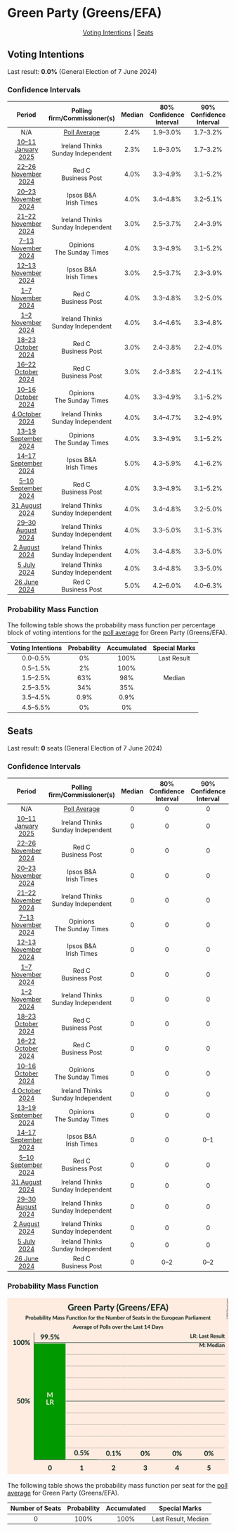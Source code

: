 # Green Party (Greens/EFA)

<p align="center"><a href="#voting-intentions">Voting Intentions</a> | <a href="#seats">Seats</a></p>

## Voting Intentions

Last result: **0.0%** (General Election of 7 June 2024)

### Confidence Intervals

| Period     | Polling firm/Commissioner(s) | Median | 80% Confidence Interval | 90% Confidence Interval | 95% Confidence Interval | 99% Confidence Interval |
|:----------:|:----------------:|:-----------:|:-----------------------:|:-----------------------:|:-----------------------:|:-----------------------:|
| N/A | [Poll Average](average.html) | 2.4% | 1.9–3.0% | 1.7–3.2% | 1.6–3.3% | 1.4–3.7% |
| [10–11 January 2025](2025-01-11-IrelandThinks.html) | Ireland Thinks <br> Sunday Independent | 2.3% | 1.8–3.0% | 1.7–3.2% | 1.6–3.3% | 1.4–3.7% |
| [22–26 November 2024](2024-11-26-RedC.html) | Red C <br> Business Post | 4.0% | 3.3–4.9% | 3.1–5.2% | 2.9–5.4% | 2.6–5.9% |
| [20–23 November 2024](2024-11-23-IpsosBA.html) | Ipsos B&A <br> Irish Times | 4.0% | 3.4–4.8% | 3.2–5.1% | 3.0–5.3% | 2.7–5.7% |
| [21–22 November 2024](2024-11-22-IrelandThinks.html) | Ireland Thinks <br> Sunday Independent | 3.0% | 2.5–3.7% | 2.4–3.9% | 2.3–4.1% | 2.0–4.4% |
| [7–13 November 2024](2024-11-13-Opinions.html) | Opinions <br> The Sunday Times | 4.0% | 3.3–4.9% | 3.1–5.2% | 2.9–5.4% | 2.7–5.9% |
| [12–13 November 2024](2024-11-13-IpsosBA.html) | Ipsos B&A <br> Irish Times | 3.0% | 2.5–3.7% | 2.3–3.9% | 2.2–4.1% | 1.9–4.5% |
| [1–7 November 2024](2024-11-07-RedC.html) | Red C <br> Business Post | 4.0% | 3.3–4.8% | 3.2–5.0% | 3.0–5.2% | 2.7–5.7% |
| [1–2 November 2024](2024-11-02-IrelandThinks.html) | Ireland Thinks <br> Sunday Independent | 4.0% | 3.4–4.6% | 3.3–4.8% | 3.2–5.0% | 2.9–5.3% |
| [18–23 October 2024](2024-10-23-RedC.html) | Red C <br> Business Post | 3.0% | 2.4–3.8% | 2.2–4.0% | 2.1–4.3% | 1.8–4.7% |
| [16–22 October 2024](2024-10-22-RedC.html) | Red C <br> Business Post | 3.0% | 2.4–3.8% | 2.2–4.1% | 2.1–4.3% | 1.9–4.7% |
| [10–16 October 2024](2024-10-16-Opinions.html) | Opinions <br> The Sunday Times | 4.0% | 3.3–4.9% | 3.1–5.2% | 2.9–5.4% | 2.6–5.9% |
| [4 October 2024](2024-10-04-IrelandThinks.html) | Ireland Thinks <br> Sunday Independent | 4.0% | 3.4–4.7% | 3.2–4.9% | 3.1–5.1% | 2.8–5.5% |
| [13–19 September 2024](2024-09-19-Opinions.html) | Opinions <br> The Sunday Times | 4.0% | 3.3–4.9% | 3.1–5.2% | 2.9–5.4% | 2.7–5.9% |
| [14–17 September 2024](2024-09-17-IpsosBA.html) | Ipsos B&A <br> Irish Times | 5.0% | 4.3–5.9% | 4.1–6.2% | 3.9–6.4% | 3.6–6.8% |
| [5–10 September 2024](2024-09-10-RedC.html) | Red C <br> Business Post | 4.0% | 3.3–4.9% | 3.1–5.2% | 2.9–5.4% | 2.6–5.9% |
| [31 August 2024](2024-08-31-IrelandThinks.html) | Ireland Thinks <br> Sunday Independent | 4.0% | 3.4–4.8% | 3.2–5.0% | 3.1–5.2% | 2.8–5.5% |
| [29–30 August 2024](2024-08-30-IrelandThinks.html) | Ireland Thinks <br> Sunday Independent | 4.0% | 3.3–5.0% | 3.1–5.3% | 3.0–5.5% | 2.6–6.0% |
| [2 August 2024](2024-08-02-IrelandThinks.html) | Ireland Thinks <br> Sunday Independent | 4.0% | 3.4–4.8% | 3.3–5.0% | 3.1–5.2% | 2.9–5.6% |
| [5 July 2024](2024-07-05-IrelandThinks.html) | Ireland Thinks <br> Sunday Independent | 4.0% | 3.4–4.8% | 3.3–5.0% | 3.1–5.2% | 2.9–5.5% |
| [26 June 2024](2024-06-26-RedC.html) | Red C <br> Business Post | 5.0% | 4.2–6.0% | 4.0–6.3% | 3.8–6.5% | 3.5–7.1% |

### Probability Mass Function

The following table shows the probability mass function per percentage block of voting intentions for the [poll average](average.html) for Green Party (Greens/EFA).

| Voting Intentions | Probability | Accumulated | Special Marks |
|:-----------------:|:-----------:|:-----------:|:-------------:|
| 0.0–0.5% | 0% | 100% | Last Result |
| 0.5–1.5% | 2% | 100% |  |
| 1.5–2.5% | 63% | 98% | Median |
| 2.5–3.5% | 34% | 35% |  |
| 3.5–4.5% | 0.9% | 0.9% |  |
| 4.5–5.5% | 0% | 0% |  |


## Seats

Last result: **0** seats (General Election of 7 June 2024)

### Confidence Intervals

| Period     | Polling firm/Commissioner(s) | Median | 80% Confidence Interval | 90% Confidence Interval | 95% Confidence Interval | 99% Confidence Interval |
|:----------:|:----------------:|:------:|:-----------------------:|:-----------------------:|:-----------------------:|:-----------------------:|
| N/A | [Poll Average](average.html) | 0 | 0 | 0 | 0 | 0 |
| [10–11 January 2025](2025-01-11-IrelandThinks.html) | Ireland Thinks <br> Sunday Independent | 0 | 0 | 0 | 0 | 0 |
| [22–26 November 2024](2024-11-26-RedC.html) | Red C <br> Business Post | 0 | 0 | 0 | 0 | 0 |
| [20–23 November 2024](2024-11-23-IpsosBA.html) | Ipsos B&A <br> Irish Times | 0 | 0 | 0 | 0 | 0–1 |
| [21–22 November 2024](2024-11-22-IrelandThinks.html) | Ireland Thinks <br> Sunday Independent | 0 | 0 | 0 | 0 | 0 |
| [7–13 November 2024](2024-11-13-Opinions.html) | Opinions <br> The Sunday Times | 0 | 0 | 0 | 0 | 0–1 |
| [12–13 November 2024](2024-11-13-IpsosBA.html) | Ipsos B&A <br> Irish Times | 0 | 0 | 0 | 0 | 0 |
| [1–7 November 2024](2024-11-07-RedC.html) | Red C <br> Business Post | 0 | 0 | 0 | 0–1 | 0–2 |
| [1–2 November 2024](2024-11-02-IrelandThinks.html) | Ireland Thinks <br> Sunday Independent | 0 | 0 | 0 | 0 | 0 |
| [18–23 October 2024](2024-10-23-RedC.html) | Red C <br> Business Post | 0 | 0 | 0 | 0 | 0 |
| [16–22 October 2024](2024-10-22-RedC.html) | Red C <br> Business Post | 0 | 0 | 0 | 0 | 0 |
| [10–16 October 2024](2024-10-16-Opinions.html) | Opinions <br> The Sunday Times | 0 | 0 | 0 | 0 | 0–1 |
| [4 October 2024](2024-10-04-IrelandThinks.html) | Ireland Thinks <br> Sunday Independent | 0 | 0 | 0 | 0–1 | 0–1 |
| [13–19 September 2024](2024-09-19-Opinions.html) | Opinions <br> The Sunday Times | 0 | 0 | 0 | 0 | 0–1 |
| [14–17 September 2024](2024-09-17-IpsosBA.html) | Ipsos B&A <br> Irish Times | 0 | 0 | 0–1 | 0–1 | 0–1 |
| [5–10 September 2024](2024-09-10-RedC.html) | Red C <br> Business Post | 0 | 0 | 0 | 0 | 0–1 |
| [31 August 2024](2024-08-31-IrelandThinks.html) | Ireland Thinks <br> Sunday Independent | 0 | 0 | 0 | 0 | 0–1 |
| [29–30 August 2024](2024-08-30-IrelandThinks.html) | Ireland Thinks <br> Sunday Independent | 0 | 0 | 0 | 0 | 0–1 |
| [2 August 2024](2024-08-02-IrelandThinks.html) | Ireland Thinks <br> Sunday Independent | 0 | 0 | 0 | 0–1 | 0–1 |
| [5 July 2024](2024-07-05-IrelandThinks.html) | Ireland Thinks <br> Sunday Independent | 0 | 0 | 0 | 0 | 0–1 |
| [26 June 2024](2024-06-26-RedC.html) | Red C <br> Business Post | 0 | 0–2 | 0–2 | 0–2 | 0–2 |

### Probability Mass Function

![Graph with seats probability mass function not yet produced](average-seats-pmf-greenpartygreensefa.png "Seats Probability Mass Function")

The following table shows the probability mass function per seat for the [poll average](average.html) for Green Party (Greens/EFA).

| Number of Seats | Probability | Accumulated | Special Marks |
|:---------------:|:-----------:|:-----------:|:-------------:|
| 0 | 100% | 100% | Last Result, Median |


